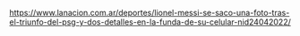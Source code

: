 https://www.lanacion.com.ar/deportes/lionel-messi-se-saco-una-foto-tras-el-triunfo-del-psg-y-dos-detalles-en-la-funda-de-su-celular-nid24042022/